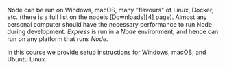 Node can be run on Windows, macOS, many "flavours" of Linux, Docker, etc. (there is a full list on the nodejs [Downloads][4] page). Almost any personal computer should have the necessary performance to run Node during development. _Express_ is run in a _Node_ environment, and hence can run on any platform that runs _Node_.

In this course we provide setup instructions for Windows, macOS, and Ubuntu Linux.
